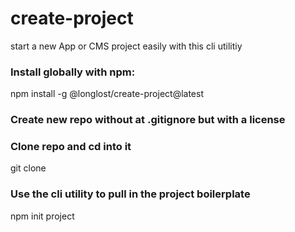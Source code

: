 
# create-project

start a new App or CMS project easily with this cli utilitiy


### Install globally with npm:

npm install -g @longlost/create-project@latest


### Create new repo without at .gitignore but with a license


### Clone repo and cd into it

git clone <repo url>


### Use the cli utility to pull in the project boilerplate

npm init project
